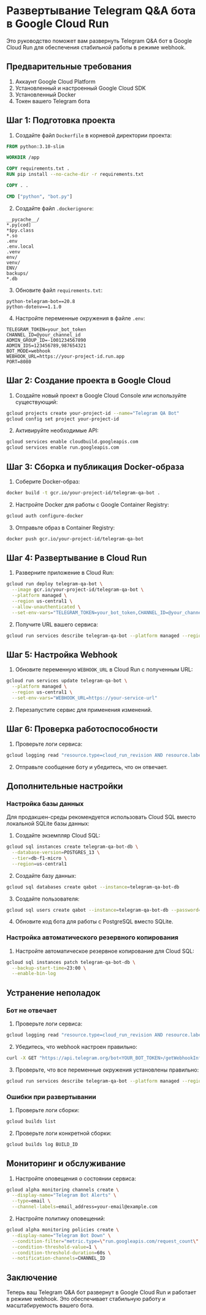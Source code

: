 # Развертывание Telegram Q&A бота в Google Cloud Run

Это руководство поможет вам развернуть Telegram Q&A бот в Google Cloud Run для обеспечения стабильной работы в режиме webhook.

## Предварительные требования

1. Аккаунт Google Cloud Platform
2. Установленный и настроенный Google Cloud SDK
3. Установленный Docker
4. Токен вашего Telegram бота

## Шаг 1: Подготовка проекта

1. Создайте файл `Dockerfile` в корневой директории проекта:

```dockerfile
FROM python:3.10-slim

WORKDIR /app

COPY requirements.txt .
RUN pip install --no-cache-dir -r requirements.txt

COPY . .

CMD ["python", "bot.py"]
```

2. Создайте файл `.dockerignore`:

```
__pycache__/
*.py[cod]
*$py.class
*.so
.env
.env.local
.venv
env/
venv/
ENV/
backups/
*.db
```

3. Обновите файл `requirements.txt`:

```
python-telegram-bot==20.8
python-dotenv==1.1.0
```

4. Настройте переменные окружения в файле `.env`:

```
TELEGRAM_TOKEN=your_bot_token
CHANNEL_ID=@your_channel_id
ADMIN_GROUP_ID=-1001234567890
ADMIN_IDS=123456789,987654321
BOT_MODE=webhook
WEBHOOK_URL=https://your-project-id.run.app
PORT=8080
```

## Шаг 2: Создание проекта в Google Cloud

1. Создайте новый проект в Google Cloud Console или используйте существующий:

```bash
gcloud projects create your-project-id --name="Telegram QA Bot"
gcloud config set project your-project-id
```

2. Активируйте необходимые API:

```bash
gcloud services enable cloudbuild.googleapis.com
gcloud services enable run.googleapis.com
```

## Шаг 3: Сборка и публикация Docker-образа

1. Соберите Docker-образ:

```bash
docker build -t gcr.io/your-project-id/telegram-qa-bot .
```

2. Настройте Docker для работы с Google Container Registry:

```bash
gcloud auth configure-docker
```

3. Отправьте образ в Container Registry:

```bash
docker push gcr.io/your-project-id/telegram-qa-bot
```

## Шаг 4: Развертывание в Cloud Run

1. Разверните приложение в Cloud Run:

```bash
gcloud run deploy telegram-qa-bot \
  --image gcr.io/your-project-id/telegram-qa-bot \
  --platform managed \
  --region us-central1 \
  --allow-unauthenticated \
  --set-env-vars="TELEGRAM_TOKEN=your_bot_token,CHANNEL_ID=@your_channel_id,ADMIN_GROUP_ID=-1001234567890,ADMIN_IDS=123456789,BOT_MODE=webhook,PORT=8080"
```

2. Получите URL вашего сервиса:

```bash
gcloud run services describe telegram-qa-bot --platform managed --region us-central1 --format="value(status.url)"
```

## Шаг 5: Настройка Webhook

1. Обновите переменную `WEBHOOK_URL` в Cloud Run с полученным URL:

```bash
gcloud run services update telegram-qa-bot \
  --platform managed \
  --region us-central1 \
  --set-env-vars="WEBHOOK_URL=https://your-service-url"
```

2. Перезапустите сервис для применения изменений.

## Шаг 6: Проверка работоспособности

1. Проверьте логи сервиса:

```bash
gcloud logging read "resource.type=cloud_run_revision AND resource.labels.service_name=telegram-qa-bot" --limit 10
```

2. Отправьте сообщение боту и убедитесь, что он отвечает.

## Дополнительные настройки

### Настройка базы данных

Для продакшен-среды рекомендуется использовать Cloud SQL вместо локальной SQLite базы данных:

1. Создайте экземпляр Cloud SQL:

```bash
gcloud sql instances create telegram-qa-bot-db \
  --database-version=POSTGRES_13 \
  --tier=db-f1-micro \
  --region=us-central1
```

2. Создайте базу данных:

```bash
gcloud sql databases create qabot --instance=telegram-qa-bot-db
```

3. Создайте пользователя:

```bash
gcloud sql users create qabot --instance=telegram-qa-bot-db --password=your-secure-password
```

4. Обновите код бота для работы с PostgreSQL вместо SQLite.

### Настройка автоматического резервного копирования

1. Настройте автоматическое резервное копирование для Cloud SQL:

```bash
gcloud sql instances patch telegram-qa-bot-db \
  --backup-start-time=23:00 \
  --enable-bin-log
```

## Устранение неполадок

### Бот не отвечает

1. Проверьте логи сервиса:

```bash
gcloud logging read "resource.type=cloud_run_revision AND resource.labels.service_name=telegram-qa-bot" --limit 50
```

2. Убедитесь, что webhook настроен правильно:

```bash
curl -X GET "https://api.telegram.org/bot<YOUR_BOT_TOKEN>/getWebhookInfo"
```

3. Проверьте, что все переменные окружения установлены правильно:

```bash
gcloud run services describe telegram-qa-bot --platform managed --region us-central1
```

### Ошибки при развертывании

1. Проверьте логи сборки:

```bash
gcloud builds list
```

2. Проверьте логи конкретной сборки:

```bash
gcloud builds log BUILD_ID
```

## Мониторинг и обслуживание

1. Настройте оповещения о состоянии сервиса:

```bash
gcloud alpha monitoring channels create \
  --display-name="Telegram Bot Alerts" \
  --type=email \
  --channel-labels=email_address=your-email@example.com
```

2. Настройте политику оповещений:

```bash
gcloud alpha monitoring policies create \
  --display-name="Telegram Bot Down" \
  --condition-filter="metric.type=\"run.googleapis.com/request_count\" resource.type=\"cloud_run_revision\" resource.label.\"service_name\"=\"telegram-qa-bot\" metric.label.\"response_code\"=\"500\" AND metric.label.\"response_code\"=\"502\" AND metric.label.\"response_code\"=\"503\" AND metric.label.\"response_code\"=\"504\"" \
  --condition-threshold-value=1 \
  --condition-threshold-duration=60s \
  --notification-channels=CHANNEL_ID
```

## Заключение

Теперь ваш Telegram Q&A бот развернут в Google Cloud Run и работает в режиме webhook. Это обеспечивает стабильную работу и масштабируемость вашего бота.
